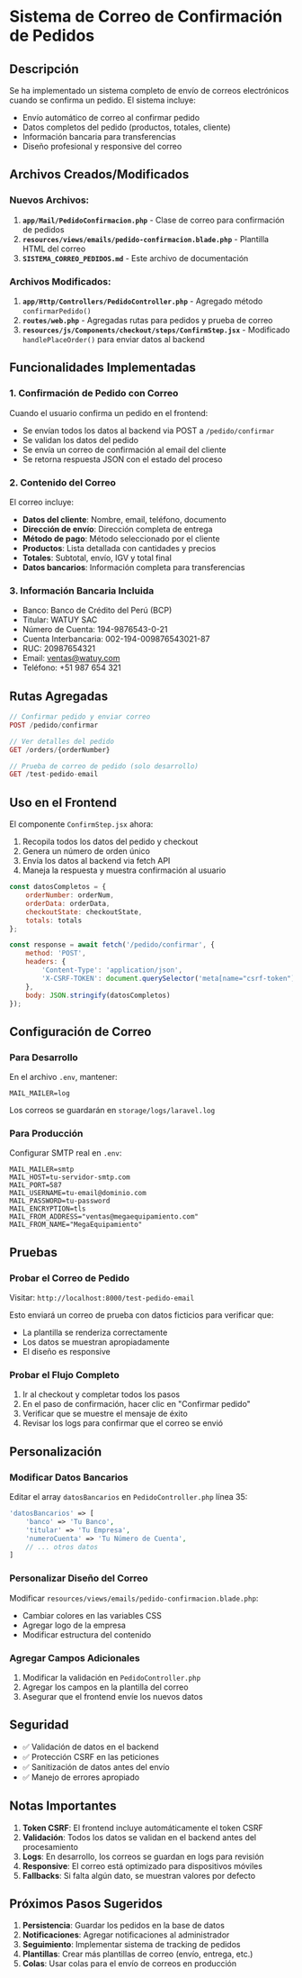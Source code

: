 # Sistema de Correo de Confirmación de Pedidos

## Descripción
Se ha implementado un sistema completo de envío de correos electrónicos cuando se confirma un pedido. El sistema incluye:

- Envío automático de correo al confirmar pedido
- Datos completos del pedido (productos, totales, cliente)
- Información bancaria para transferencias
- Diseño profesional y responsive del correo

## Archivos Creados/Modificados

### Nuevos Archivos:
1. **`app/Mail/PedidoConfirmacion.php`** - Clase de correo para confirmación de pedidos
2. **`resources/views/emails/pedido-confirmacion.blade.php`** - Plantilla HTML del correo
3. **`SISTEMA_CORREO_PEDIDOS.md`** - Este archivo de documentación

### Archivos Modificados:
1. **`app/Http/Controllers/PedidoController.php`** - Agregado método `confirmarPedido()`
2. **`routes/web.php`** - Agregadas rutas para pedidos y prueba de correo
3. **`resources/js/Components/checkout/steps/ConfirmStep.jsx`** - Modificado `handlePlaceOrder()` para enviar datos al backend

## Funcionalidades Implementadas

### 1. Confirmación de Pedido con Correo
Cuando el usuario confirma un pedido en el frontend:
- Se envían todos los datos al backend via POST a `/pedido/confirmar`
- Se validan los datos del pedido
- Se envía un correo de confirmación al email del cliente
- Se retorna respuesta JSON con el estado del proceso

### 2. Contenido del Correo
El correo incluye:
- **Datos del cliente**: Nombre, email, teléfono, documento
- **Dirección de envío**: Dirección completa de entrega
- **Método de pago**: Método seleccionado por el cliente
- **Productos**: Lista detallada con cantidades y precios
- **Totales**: Subtotal, envío, IGV y total final
- **Datos bancarios**: Información completa para transferencias

### 3. Información Bancaria Incluida
- Banco: Banco de Crédito del Perú (BCP)
- Titular: WATUY SAC
- Número de Cuenta: 194-9876543-0-21
- Cuenta Interbancaria: 002-194-009876543021-87
- RUC: 20987654321
- Email: ventas@watuy.com
- Teléfono: +51 987 654 321

## Rutas Agregadas

```php
// Confirmar pedido y enviar correo
POST /pedido/confirmar

// Ver detalles del pedido
GET /orders/{orderNumber}

// Prueba de correo de pedido (solo desarrollo)
GET /test-pedido-email
```

## Uso en el Frontend

El componente `ConfirmStep.jsx` ahora:
1. Recopila todos los datos del pedido y checkout
2. Genera un número de orden único
3. Envía los datos al backend via fetch API
4. Maneja la respuesta y muestra confirmación al usuario

```javascript
const datosCompletos = {
    orderNumber: orderNum,
    orderData: orderData,
    checkoutState: checkoutState,
    totals: totals
};

const response = await fetch('/pedido/confirmar', {
    method: 'POST',
    headers: {
        'Content-Type': 'application/json',
        'X-CSRF-TOKEN': document.querySelector('meta[name="csrf-token"]')?.getAttribute('content')
    },
    body: JSON.stringify(datosCompletos)
});
```

## Configuración de Correo

### Para Desarrollo
En el archivo `.env`, mantener:
```
MAIL_MAILER=log
```
Los correos se guardarán en `storage/logs/laravel.log`

### Para Producción
Configurar SMTP real en `.env`:
```
MAIL_MAILER=smtp
MAIL_HOST=tu-servidor-smtp.com
MAIL_PORT=587
MAIL_USERNAME=tu-email@dominio.com
MAIL_PASSWORD=tu-password
MAIL_ENCRYPTION=tls
MAIL_FROM_ADDRESS="ventas@megaequipamiento.com"
MAIL_FROM_NAME="MegaEquipamiento"
```

## Pruebas

### Probar el Correo de Pedido
Visitar: `http://localhost:8000/test-pedido-email`

Esto enviará un correo de prueba con datos ficticios para verificar que:
- La plantilla se renderiza correctamente
- Los datos se muestran apropiadamente
- El diseño es responsive

### Probar el Flujo Completo
1. Ir al checkout y completar todos los pasos
2. En el paso de confirmación, hacer clic en "Confirmar pedido"
3. Verificar que se muestre el mensaje de éxito
4. Revisar los logs para confirmar que el correo se envió

## Personalización

### Modificar Datos Bancarios
Editar el array `datosBancarios` en `PedidoController.php` línea 35:

```php
'datosBancarios' => [
    'banco' => 'Tu Banco',
    'titular' => 'Tu Empresa',
    'numeroCuenta' => 'Tu Número de Cuenta',
    // ... otros datos
]
```

### Personalizar Diseño del Correo
Modificar `resources/views/emails/pedido-confirmacion.blade.php`:
- Cambiar colores en las variables CSS
- Agregar logo de la empresa
- Modificar estructura del contenido

### Agregar Campos Adicionales
1. Modificar la validación en `PedidoController.php`
2. Agregar los campos en la plantilla del correo
3. Asegurar que el frontend envíe los nuevos datos

## Seguridad

- ✅ Validación de datos en el backend
- ✅ Protección CSRF en las peticiones
- ✅ Sanitización de datos antes del envío
- ✅ Manejo de errores apropiado

## Notas Importantes

1. **Token CSRF**: El frontend incluye automáticamente el token CSRF
2. **Validación**: Todos los datos se validan en el backend antes del procesamiento
3. **Logs**: En desarrollo, los correos se guardan en logs para revisión
4. **Responsive**: El correo está optimizado para dispositivos móviles
5. **Fallbacks**: Si falta algún dato, se muestran valores por defecto

## Próximos Pasos Sugeridos

1. **Persistencia**: Guardar los pedidos en la base de datos
2. **Notificaciones**: Agregar notificaciones al administrador
3. **Seguimiento**: Implementar sistema de tracking de pedidos
4. **Plantillas**: Crear más plantillas de correo (envío, entrega, etc.)
5. **Colas**: Usar colas para el envío de correos en producción